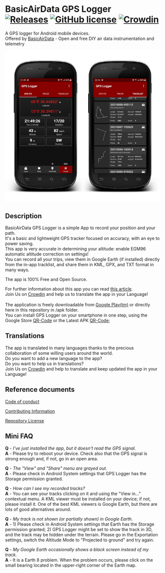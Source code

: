 # BasicAirData GPS Logger<br>[![Releases](http://img.shields.io/github/release/BasicAirData/GPSLogger.svg?label=%20release%20)](https://github.com/BasicAirData/GPSLogger/releases) [![GitHub license](https://img.shields.io/badge/license-GPL_3-blue.svg?label=%20license%20)](https://raw.githubusercontent.com/BasicAirData/GPSLogger/master/LICENSE) [![Crowdin](https://d322cqt584bo4o.cloudfront.net/gpslogger/localized.svg)](https://crowdin.com/project/gpslogger) 
A GPS logger for Android mobile devices.<br>
Offered by [BasicAirData](http://www.basicairdata.eu) - Open and free DIY air data instrumentation and telemetry 

![alt tag](https://github.com/BasicAirData/GPSLogger/blob/master/screenshots/Image_01.png)

## Description

BasicAirData GPS Logger is a simple App to record your position and your path.<br>
It's a basic and lightweight GPS tracker focused on accuracy, with an eye to power saving.<br>
This app is very accurate in determining your altitude: enable EGM96 automatic altitude correction on settings!<br>
You can record all your trips, view them in Google Earth (if installed) directly from the in-app tracklist, and share them in KML, GPX, and TXT format in many ways.

The app is 100% Free and Open Source.

For further information about this app you can read [this article](http://www.basicairdata.eu/projects/android/android-gps-logger/).<br>
Join Us on [Crowdin](https://crowdin.com/project/gpslogger) and help us to translate the app in your Language!<br><br>
The application is freely downloadable from [Google Play(tm)](https://play.google.com/store/apps/details?id=eu.basicairdata.graziano.gpslogger) or directly here in this repository in /apk folder.<br>
You can install GPS Logger on your smartphone in one step, using the Google Store [QR-Code](https://github.com/BasicAirData/GPSLogger/blob/master/screenshots/qrcode%20-%20Google%20Store.png) or the Latest APK [QR-Code](https://github.com/BasicAirData/GPSLogger/blob/master/screenshots/qrcode.png);

## Translations

The app is translated in many languages thanks to the precious collaboration of some willing users around the world.<br>
Do you want to add a new language to the app?<br>
Do you want to help us in translations?<br>
Join Us on [Crowdin](https://crowdin.com/project/gpslogger) and help to translate and keep updated the app in your Language!

## Reference documents

[Code of conduct](CODE_OF_CONDUCT.md)

[Contributing Information](CONTRIBUTING.md)

[Repository License](LICENSE)

## Mini FAQ
<b>Q</b> - <i>I've just installed the app, but it doesn't read the GPS signal.</i><br>
<b>A</b> - Please try to reboot your device. Check also that the GPS signal is strong enough and, if not, go in an open area.

<b>Q</b> - <i>The "View" and "Share" menu are grayed out.</i><br>
<b>A</b> - Please check in Android System settings that GPS Logger has the Storage permission granted.

<b>Q</b> - <i>How can I see my recorded tracks?</i><br>
<b>A</b> - You can see your tracks clicking on it and using the "View in..." contextual menu. A KML viewer must be installed on your device; if not, please install it. One of the best KML viewers is Google Earth, but there are lots of good alternatives around.

<b>Q</b> - <i>My track is not shown (or partially shown) in Google Earth.</i><br>
<b>A</b> - 1) Please check in Android System settings that Earth has the Storage permission granted; 2) GPS Logger might be set to show the track in 3D, and the track may be hidden under the terrain. Please go in the Exportation settings, switch the Altitude Mode to "Projected to ground" and try again.

<b>Q</b> - <i>My Google Earth occasionally shows a black screen instead of my track.</i><br>
<b>A</b> - It is a Earth 8 problem. When the problem occurs, please click on the small bearing located in the upper-right corner of the Earth map.

